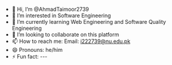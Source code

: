 - 👋 Hi, I’m @AhmadTaimoor2739
- 👀 I’m interested in Software Engineering
- 🌱 I’m currently learning Web Engineering and Software Quality Engineering
- 💞️ I’m looking to collaborate on this platform
- 📫 How to reach me: Email: i222739@nu.edu.pk
- 😄 Pronouns: he/him
- ⚡ Fun fact: ---

<!---
AhmadTaimoor2739/AhmadTaimoor2739 is a ✨ special ✨ repository because its `README.md` (this file) appears on your GitHub profile.
You can click the Preview link to take a look at your changes.
--->
